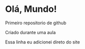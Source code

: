 # Olá, Mundo!
 Primeiro repositorio de github

 Criado durante uma aula


Essa linha eu adicionei direto do site
